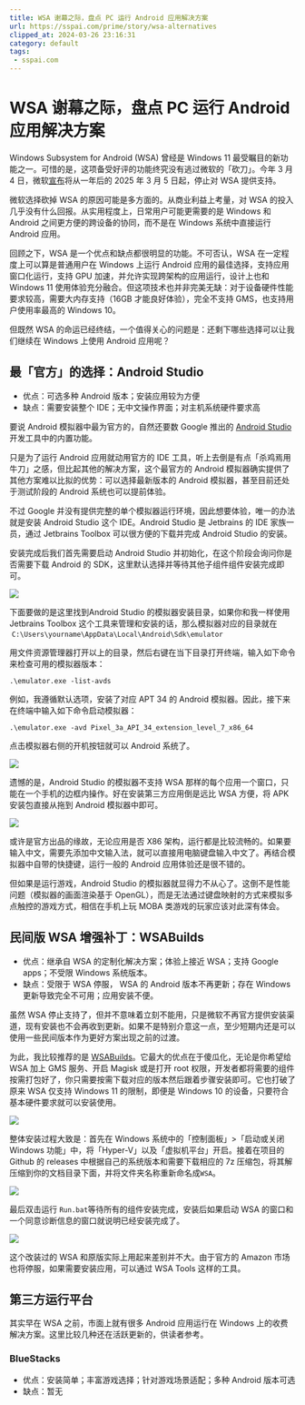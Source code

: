```yaml
---
title: WSA 谢幕之际，盘点 PC 运行 Android 应用解决方案
url: https://sspai.com/prime/story/wsa-alternatives
clipped_at: 2024-03-26 23:16:31
category: default
tags: 
 - sspai.com
---
```



# WSA 谢幕之际，盘点 PC 运行 Android 应用解决方案

Windows Subsystem for Android (WSA) 曾经是 Windows 11 最受瞩目的新功能之一。可惜的是，这项备受好评的功能终究没有逃过微软的「砍刀」。今年 3 月 4 日，微软[宣布](https://sspai.com/link?target=https%3A%2F%2Flearn.microsoft.com%2Fen-gb%2Fwindows%2Fandroid%2Fwsa%2F%3FranMID%3D46128%26ranEAID%3DkXQk6*ivFEQ%26ranSiteID%3DkXQk6.ivFEQ-9mwLZCitPqKSBymqm_R3Eg%26epi%3DkXQk6.ivFEQ-9mwLZCitPqKSBymqm_R3Eg%26irgwc%3D1%26OCID%3DAIDcmm549zy227_aff_7794_1243925%26tduid%3D%2528ir__g6anjllybskfdx9lavlr2e1hsf2x9bjz2fg2mt0200%2529%25287794%2529%25281243925%2529%2528kXQk6.ivFEQ-9mwLZCitPqKSBymqm_R3Eg%2529%2528%2529)将从一年后的 2025 年 3 月 5 日起，停止对 WSA 提供支持。

微软选择砍掉 WSA 的原因可能是多方面的。从商业利益上考量，对 WSA 的投入几乎没有什么回报。从实用程度上，日常用户可能更需要的是 Windows 和 Android 之间更方便的跨设备的协同，而不是在 Windows 系统中直接运行 Android 应用。

回顾之下，WSA 是一个优点和缺点都很明显的功能。不可否认，WSA 在一定程度上可以算是普通用户在 Windows 上运行 Android 应用的最佳选择，支持应用窗口化运行，支持 GPU 加速，并允许实现跨架构的应用运行，设计上也和 Windows 11 使用体验充分融合。但这项技术也并非完美无缺：对于设备硬件性能要求较高，需要大内存支持（16GB 才能良好体验），完全不支持 GMS，也支持用户使用率最高的 Windows 10。

但既然 WSA 的命运已经终结，一个值得关心的问题是：还剩下哪些选择可以让我们继续在 Windows 上使用 Android 应用呢？

## **最「官方」的选择：Android Studio**

-   优点：可选多种 Android 版本；安装应用较为方便
-   缺点：需要安装整个 IDE；无中文操作界面；对主机系统硬件要求高

要说 Android 模拟器中最为官方的，自然还要数 Google 推出的 [Android Studio](https://sspai.com/link?target=https%3A%2F%2Fdeveloper.android.com%2Fstudio) 开发工具中的内置功能。

只是为了运行 Android 应用就动用官方的 IDE 工具，听上去倒是有点「杀鸡焉用牛刀」之感，但比起其他的解决方案，这个最官方的 Android 模拟器确实提供了其他方案难以比拟的优势：可以选择最新版本的 Android 模拟器，甚至目前还处于测试阶段的 Android 系统也可以提前体验。

不过 Google 并没有提供完整的单个模拟器运行环境，因此想要体验，唯一的办法就是安装 Android Studio 这个 IDE。Android Studio 是 Jetbrains 的 IDE 家族一员，通过 Jetbrains Toolbox 可以很方便的下载并完成 Android Studio 的安装。

安装完成后我们首先需要启动 Android Studio 并初始化，在这个阶段会询问你是否需要下载 Android 的 SDK，这里默认选择并等待其他子组件组件安装完成即可。

![](assets/1711466191-6d183b2b7932472e405ae776b32f1f3b.png)

下面要做的是这里找到Android Studio 的模拟器安装目录，如果你和我一样使用 Jetbrains Toolbox 这个工具来管理和安装的话，那么模拟器对应的目录就在  `C:\Users\yourname\AppData\Local\Android\Sdk\emulator`

用文件资源管理器打开以上的目录，然后右键在当下目录打开终端，输入如下命令来检查可用的模拟器版本：

```shell
.\emulator.exe -list-avds
```

例如，我遵循默认选项，安装了对应 APT 34 的 Android 模拟器。因此，接下来在终端中输入如下命令启动模拟器：

```shell
.\emulator.exe -avd Pixel_3a_API_34_extension_level_7_x86_64
```

点击模拟器右侧的开机按钮就可以 Android 系统了。

![](assets/1711466191-719385635a0ab7cc9eaf0441fbfc50a0.png)

遗憾的是，Android Studio 的模拟器不支持 WSA 那样的每个应用一个窗口，只能在一个手机的边框内操作。好在安装第三方应用倒是远比 WSA 方便，将 APK 安装包直接从拖到 Android 模拟器中即可。

![](assets/1711466191-23b3bf60c31c9c146ade9b72df0064eb.png)

或许是官方出品的缘故，无论应用是否 X86 架构，运行都是比较流畅的。如果要输入中文，需要先添加中文输入法，就可以直接用电脑键盘输入中文了。再结合模拟器中自带的快捷键，运行一般的 Android 应用体验还是很不错的。

但如果是运行游戏，Android Studio 的模拟器就显得力不从心了。这倒不是性能问题（模拟器的画面渲染基于 OpenGL），而是无法通过键盘映射的方式来模拟多点触控的游戏方式，相信在手机上玩 MOBA 类游戏的玩家应该对此深有体会。

## **民间版 WSA 增强补丁：WSABuilds**

-   优点：继承自 WSA 的定制化解决方案；体验上接近 WSA；支持 Google apps；不受限 Windows 系统版本。
-   缺点：受限于 WSA 停服， WSA 的 Android 版本不再更新；存在 Windows 更新导致完全不可用；应用安装不便。

虽然 WSA 停止支持了，但并不意味着立刻不能用，只是微软不再官方提供安装渠道，现有安装也不会再收到更新。如果不是特别介意这一点，至少短期内还是可以使用一些民间版本作为更好方案出现之前的过渡。

为此，我比较推荐的是 [WSABuilds](https://sspai.com/link?target=https%3A%2F%2Fgithub.com%2FMustardChef%2FWSABuilds)。它最大的优点在于傻瓜化，无论是你希望给 WSA 加上 GMS 服务、开启 Magisk 或是打开 root 权限，开发者都将需要的组件按需打包好了，你只需要按需下载对应的版本然后跟着步骤安装即可。它也打破了原来 WSA 仅支持 Windows 11 的限制，即便是 Windows 10 的设备，只要符合基本硬件要求就可以安装使用。

![](assets/1711466191-3d351047b2e0c90654c2c9fa896a0226.png)

整体安装过程大致是：首先在 Windows 系统中的「控制面板」>「启动或关闭 Windows 功能」中，将「Hyper-V」以及「虚拟机平台」开启。接着在项目的 Github 的 releases 中根据自己的系统版本和需要下载相应的 7z 压缩包，将其解压缩到你的文档目录下面，并将文件夹名称重新命名成`WSA`。

![](assets/1711466191-fa9f16a97a46fd2827c6a3eb493fc7f8.png)

最后双击运行 `Run.bat`等待所有的组件安装完成，安装后如果启动 WSA 的窗口和一个同意诊断信息的窗口就说明已经安装完成了。

![](assets/1711466191-af6004c37c90a99d30fa9498fe874b1f.png)

这个改装过的 WSA 和原版实际上用起来差别并不大。由于官方的 Amazon 市场也将停服，如果需要安装应用，可以通过 WSA Tools 这样的工具。

## 第三方运行平台

其实早在 WSA 之前，市面上就有很多 Android 应用运行在 Windows 上的收费解决方案。这里比较几种还在活跃更新的，供读者参考。

### **BlueStacks**

-   优点：安装简单；丰富游戏选择；针对游戏场景适配；多种 Android 版本可选
-   缺点：暂无